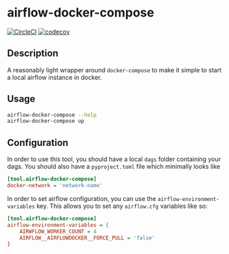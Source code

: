 # airflow-docker-compose
[![CircleCI](https://circleci.com/gh/airflowdocker/airflow-docker-compose.svg?style=svg)](https://circleci.com/gh/airflowdocker/airflow-docker-compose) [![codecov](https://codecov.io/gh/airflowdocker/airflow-docker-compose/branch/master/graph/badge.svg)](https://codecov.io/gh/airflowdocker/airflow-docker-compose)

## Description
A reasonably light wrapper around `docker-compose` to make it simple to start a local
airflow instance in docker.

## Usage

```bash
airflow-docker-compose --help
airflow-docker-compose up
```


## Configuration

In order to use this tool, you should have a local `dags` folder containing your dags.
You should also have a `pyproject.toml` file which minimally looks like

```ini
[tool.airflow-docker-compose]
docker-network = 'network-name'
```

In order to set airflow configuration, you can use the `airflow-environment-variables` key.
This allows you to set any `airflow.cfg` variables like so:

```ini
[tool.airflow-docker-compose]
airflow-environment-variables = {
    AIRWFLOW_WORKER_COUNT = 4
    AIRFLOW__AIRFLOWDOCKER__FORCE_PULL = 'false'
}
